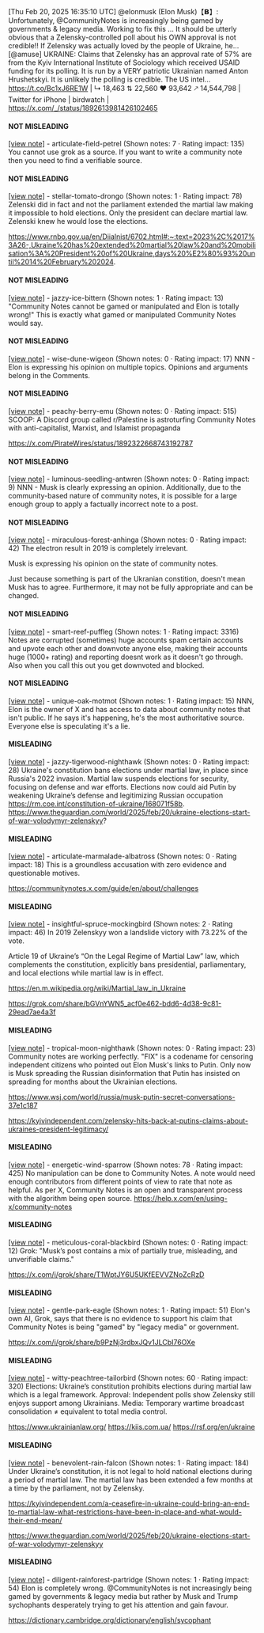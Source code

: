 [Thu Feb 20, 2025 16:35:10 UTC] @elonmusk (Elon Musk)【𝗕】: Unfortunately, @CommunityNotes is increasingly being gamed by governments & legacy media.  Working to fix this … It should be utterly obvious that a Zelensky-controlled poll about his OWN approval is not credible!! If Zelensky was actually loved by the people of Ukraine, he… [@amuse] UKRAINE: Claims that Zelensky has an approval rate of 57% are from the Kyiv International Institute of Sociology which received USAID funding for its polling. It is run by a VERY patriotic Ukrainian named Anton Hrushetskyi. It is unlikely the polling is credible. The US intel… https://t.co/Bc1xJ6RE1W | ↳ 18,463 ⇅ 22,560 ♥ 93,642 🡕 14,544,798 | Twitter for iPhone | birdwatch | https://x.com/_/status/1892613981426102465

#### NOT MISLEADING

[[view note]](https://x.com/i/birdwatch/n/1892661638710591623) - articulate-field-petrel (Shown notes: 7 · Rating impact: 135)
You cannot use grok as a source. If you want to write a community note then you need to find a verifiable source.

#### NOT MISLEADING

[[view note]](https://x.com/i/birdwatch/n/1892625921024352321) - stellar-tomato-drongo (Shown notes: 1 · Rating impact: 78)
Zelenski did in fact and not the parliament extended the martial law making it impossible to hold elections. Only the president can declare martial law. 
Zelenski knew he would lose the elections. 

https://www.rnbo.gov.ua/en/Diialnist/6702.html#:~:text=2023%2C%2017%3A26-,Ukraine%20has%20extended%20martial%20law%20and%20mobilisation%3A%20President%20of%20Ukraine,days%20%E2%80%93%20until%2014%20February%202024.

#### NOT MISLEADING

[[view note]](https://x.com/i/birdwatch/n/1892627192191852939) - jazzy-ice-bittern (Shown notes: 1 · Rating impact: 13)
"Community Notes cannot be gamed or manipulated and Elon is totally wrong!" 
This is exactly what gamed or manipulated Community Notes would say.

#### NOT MISLEADING

[[view note]](https://x.com/i/birdwatch/n/1892627371544428607) - wise-dune-wigeon (Shown notes: 0 · Rating impact: 17)
NNN - Elon is expressing his opinion on multiple topics. Opinions and arguments belong in the Comments. 

#### NOT MISLEADING

[[view note]](https://x.com/i/birdwatch/n/1892627542315827208) - peachy-berry-emu (Shown notes: 0 · Rating impact: 515)
SCOOP: A Discord group called r/Palestine is astroturfing Community Notes with anti-capitalist, Marxist, and Islamist propaganda

https://x.com/PirateWires/status/1892322668743192787

#### NOT MISLEADING

[[view note]](https://x.com/i/birdwatch/n/1892628123583164660) - luminous-seedling-antwren (Shown notes: 0 · Rating impact: 9)
NNN - Musk is clearly expressing an opinion. Additionally, due to the community-based nature of community notes, it is possible for a large enough group to apply a factually incorrect note to a post.

#### NOT MISLEADING

[[view note]](https://x.com/i/birdwatch/n/1892640378542498220) - miraculous-forest-anhinga (Shown notes: 0 · Rating impact: 42)
The electron result in 2019 is completely irrelevant.

Musk is expressing his opinion on the state of community notes.

Just because something is part of the Ukranian constition, doesn't mean Musk has to agree. Furthermore, it may not be fully appropriate and can be changed.

#### NOT MISLEADING

[[view note]](https://x.com/i/birdwatch/n/1892642621610168621) - smart-reef-puffleg (Shown notes: 1 · Rating impact: 3316)
Notes are corrupted (sometimes) huge accounts spam certain accounts and upvote each other and downvote anyone else,  making their accounts huge (1000+ rating) and reporting  doesnt work as it doesn't go through. Also when you call this out you get downvoted and blocked.


#### NOT MISLEADING

[[view note]](https://x.com/i/birdwatch/n/1892687368202944722) - unique-oak-motmot (Shown notes: 1 · Rating impact: 15)
NNN, Elon is the owner of X and has access to data about community notes that isn't public. If he says it's happening, he's the most authoritative source. Everyone else is speculating it's a lie.

#### MISLEADING

[[view note]](https://x.com/i/birdwatch/n/1892670623522160857) - jazzy-tigerwood-nighthawk (Shown notes: 0 · Rating impact: 28)
Ukraine's constitution bans elections under martial law, in place since Russia's 2022 invasion. Martial law suspends elections for security, focusing on defense and war efforts. Elections now could aid Putin by weakening Ukraine’s defense and legitimizing Russian occupation
https://rm.coe.int/constitution-of-ukraine/168071f58b.
https://www.theguardian.com/world/2025/feb/20/ukraine-elections-start-of-war-volodymyr-zelenskyy?

#### MISLEADING

[[view note]](https://x.com/i/birdwatch/n/1892638417290232182) - articulate-marmalade-albatross (Shown notes: 0 · Rating impact: 18)
This is a groundless accusation with zero evidence and questionable motives.

https://communitynotes.x.com/guide/en/about/challenges

#### MISLEADING

[[view note]](https://x.com/i/birdwatch/n/1892637189571543159) - insightful-spruce-mockingbird (Shown notes: 2 · Rating impact: 46)
In 2019 Zelenskyy won a landslide victory with 73.22% of the vote. 

Article 19 of Ukraine’s “On the Legal Regime of Martial Law” law, which complements the constitution, explicitly bans presidential, parliamentary, and local elections while martial law is in effect. 

https://en.m.wikipedia.org/wiki/Martial_law_in_Ukraine

https://grok.com/share/bGVnYWN5_acf0e462-bdd6-4d38-9c81-29ead7ae4a3f



#### MISLEADING

[[view note]](https://x.com/i/birdwatch/n/1892633107666272504) - tropical-moon-nighthawk (Shown notes: 0 · Rating impact: 23)
Community notes are working perfectly. "FIX" is a codename for censoring independent citizens who pointed out Elon Musk's links to Putin. Only now is Musk spreading the Russian disinformation that Putin has insisted on spreading for months about the Ukrainian elections. 

https://www.wsj.com/world/russia/musk-putin-secret-conversations-37e1c187

https://kyivindependent.com/zelensky-hits-back-at-putins-claims-about-ukraines-president-legitimacy/

#### MISLEADING

[[view note]](https://x.com/i/birdwatch/n/1892625283968098653) - energetic-wind-sparrow (Shown notes: 78 · Rating impact: 425)
No manipulation can be done to Community Notes. A note would need enough contributors from different points of view to rate that note as helpful.
As per X, Community Notes is an open and transparent process with the algorithm being open source.
https://help.x.com/en/using-x/community-notes

#### MISLEADING

[[view note]](https://x.com/i/birdwatch/n/1892624245307375920) - meticulous-coral-blackbird (Shown notes: 0 · Rating impact: 12)
Grok: "Musk’s post contains a mix of partially true, misleading, and unverifiable claims."

https://x.com/i/grok/share/T1WptJY6U5UKfEEVVZNoZcRzD

#### MISLEADING

[[view note]](https://x.com/i/birdwatch/n/1892623255850385631) - gentle-park-eagle (Shown notes: 1 · Rating impact: 51)
Elon's own AI, Grok, says that there is no evidence to support his claim that Community Notes is being "gamed" by "legacy media" or government.

https://x.com/i/grok/share/b9PzNj3rdbxJQv1JLCbI76OXe

#### MISLEADING

[[view note]](https://x.com/i/birdwatch/n/1892619574140358668) - witty-peachtree-tailorbird (Shown notes: 60 · Rating impact: 320)
Elections: Ukraine’s constitution prohibits elections during martial law which is a legal framework. 
Approval: Independent polls show Zelensky still enjoys support among Ukrainians. 
Media: Temporary wartime broadcast consolidation ≠ equivalent to total media control.

https://www.ukrainianlaw.org/
https://kiis.com.ua/
https://rsf.org/en/ukraine

#### MISLEADING

[[view note]](https://x.com/i/birdwatch/n/1892618365094555787) - benevolent-rain-falcon (Shown notes: 1 · Rating impact: 184)
Under Ukraine’s constitution, it is not legal to hold national elections during a period of martial law. The martial law has been extended a few months at a time by the parliament, not by Zelensky. 

https://kyivindependent.com/a-ceasefire-in-ukraine-could-bring-an-end-to-martial-law-what-restrictions-have-been-in-place-and-what-would-their-end-mean/

https://www.theguardian.com/world/2025/feb/20/ukraine-elections-start-of-war-volodymyr-zelenskyy



#### MISLEADING

[[view note]](https://x.com/i/birdwatch/n/1892684801200816235) - diligent-rainforest-partridge (Shown notes: 1 · Rating impact: 54)
Elon is completely wrong.  @CommunityNotes is not increasingly being gamed by governments & legacy media but rather by Musk and Trump sychophants desperately trying to get his attention and gain favour. 

https://dictionary.cambridge.org/dictionary/english/sycophant 
